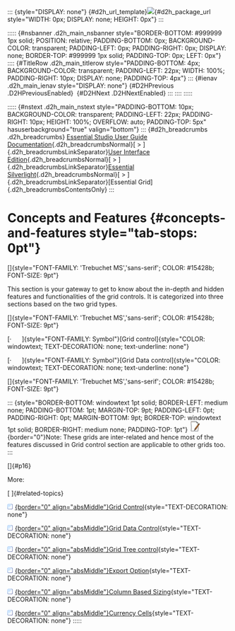 ::: {style="DISPLAY: none"}
[](ms-xhelp:///?Id=d2h_url_template){#d2h_url_template}![](!package_url!){#d2h_package_url style="WIDTH: 0px; DISPLAY: none; HEIGHT: 0px"}
:::

::::: {#nsbanner .d2h_main_nsbanner style="BORDER-BOTTOM: #999999 1px solid; POSITION: relative; PADDING-BOTTOM: 0px; BACKGROUND-COLOR: transparent; PADDING-LEFT: 0px; PADDING-RIGHT: 0px; DISPLAY: none; BORDER-TOP: #999999 1px solid; PADDING-TOP: 0px; LEFT: 0px"}
:::: {#TitleRow .d2h_main_titlerow style="PADDING-BOTTOM: 4px; BACKGROUND-COLOR: transparent; PADDING-LEFT: 22px; WIDTH: 100%; PADDING-RIGHT: 10px; DISPLAY: none; PADDING-TOP: 4px"}
::: {#ienav .d2h_main_ienav style="DISPLAY: none"}
[](ms-xhelp:///?Id=300cb272-dbd9-41b0-883e-8ac548c4a225){#D2HPrevious .D2HPreviousEnabled}  [](ms-xhelp:///?Id=103363c3-4afe-437d-9f1e-5976ee438b68){#D2HNext .D2HNextEnabled}
:::
::::
:::::

::::: {#nstext .d2h_main_nstext style="PADDING-BOTTOM: 10px; BACKGROUND-COLOR: transparent; PADDING-LEFT: 22px; PADDING-RIGHT: 10px; HEIGHT: 100%; OVERFLOW: auto; PADDING-TOP: 5px" hasuserbackground="true" valign="bottom"}
::: {#d2h_breadcrumbs .d2h_breadcrumbs}
[Essential Studio User Guide Documentation](ms-xhelp:///?Id=12457748-09e3-4d74-a240-8e049cedf030){.d2h_breadcrumbsNormal}[ \> ]{.d2h_breadcrumbsLinkSeparator}[User Interface Edition](ms-xhelp:///?Id=c29296b7-531c-413b-a0ec-488ca1f7f669){.d2h_breadcrumbsNormal}[ \> ]{.d2h_breadcrumbsLinkSeparator}[Essential Silverlight](ms-xhelp:///?Id=66221bd1-ba2e-43c2-94a7-618f50e01d24){.d2h_breadcrumbsNormal}[ \> ]{.d2h_breadcrumbsLinkSeparator}[Essential Grid]{.d2h_breadcrumbsContentsOnly}
:::

# Concepts and Features {#concepts-and-features style="tab-stops: 0pt"}

[]{style="FONT-FAMILY: 'Trebuchet MS','sans-serif'; COLOR: #15428b; FONT-SIZE: 9pt"} 

This section is your gateway to get to know about the in-depth and hidden features and functionalities of the grid controls. It is categorized into three sections based on the two grid types.

[]{style="FONT-FAMILY: 'Trebuchet MS','sans-serif'; COLOR: #15428b; FONT-SIZE: 9pt"} 

[·      ]{style="FONT-FAMILY: Symbol"}[Grid control]{style="COLOR: windowtext; TEXT-DECORATION: none; text-underline: none"}

[·      ]{style="FONT-FAMILY: Symbol"}[Grid Data control]{style="COLOR: windowtext; TEXT-DECORATION: none; text-underline: none"}

[]{style="FONT-FAMILY: 'Trebuchet MS','sans-serif'; COLOR: #15428b; FONT-SIZE: 9pt"} 

::: {style="BORDER-BOTTOM: windowtext 1pt solid; BORDER-LEFT: medium none; PADDING-BOTTOM: 1pt; MARGIN-TOP: 9pt; PADDING-LEFT: 0pt; PADDING-RIGHT: 0pt; MARGIN-BOTTOM: 9pt; BORDER-TOP: windowtext 1pt solid; BORDER-RIGHT: medium none; PADDING-TOP: 1pt"}
![](ImagesExt/image61_4.jpg){border="0"}Note: These grids are inter-related and hence most of the features discussed in Grid control section are applicable to other grids too.
:::

[]{#p16} 

More:

[ ]{#related-topics}

[![](button.gif){border="0" align="absMiddle"}Grid Control](ms-xhelp:///?Id=103363c3-4afe-437d-9f1e-5976ee438b68){style="TEXT-DECORATION: none"}

[![](button.gif){border="0" align="absMiddle"}Grid Data Control](ms-xhelp:///?Id=274d1d61-9e05-49c5-b342-4e032fc4daa1){style="TEXT-DECORATION: none"}

[![](button.gif){border="0" align="absMiddle"}Grid Tree control](ms-xhelp:///?Id=7a35cbd2-7c13-4922-9d18-aeecf6280496){style="TEXT-DECORATION: none"}

[![](button.gif){border="0" align="absMiddle"}Export Option](ms-xhelp:///?Id=aeda6615-30ce-40f1-92b5-5c4cd6a2e82e){style="TEXT-DECORATION: none"}

[![](button.gif){border="0" align="absMiddle"}Column Based Sizing](ms-xhelp:///?Id=5c73d20e-f2c0-40b5-89c5-d2f9a577ccf1){style="TEXT-DECORATION: none"}

[![](button.gif){border="0" align="absMiddle"}Currency Cells](ms-xhelp:///?Id=a5689b4a-fea5-4e89-a8a5-ce9b87cec77d){style="TEXT-DECORATION: none"}
:::::
